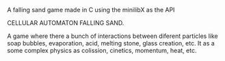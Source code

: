 A falling sand game made in C using the minilibX as the API

CELLULAR AUTOMATON FALLING SAND.

A game where there a bunch of interactions between diferent particles
like soap bubbles, evaporation, acid, melting stone, glass creation, etc.
It as a some complex physics as colission, cinetics, momentum, heat, etc.
